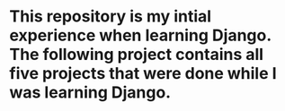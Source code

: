 # This repository is my intial experience when learning Django. The following project contains all five projects that were done while I was learning Django.
